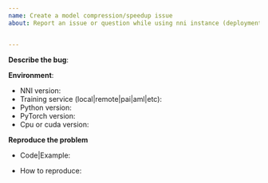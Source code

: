 ```yaml
---
name: Create a model compression/speedup issue
about: Report an issue or question while using nni instance (deployment).


---
```


**Describe the bug**:



**Environment**:
- NNI version:
- Training service (local|remote|pai|aml|etc):
- Python version:
- PyTorch version:
- Cpu or cuda version:


**Reproduce the problem**
- Code|Example:


- How to reproduce: